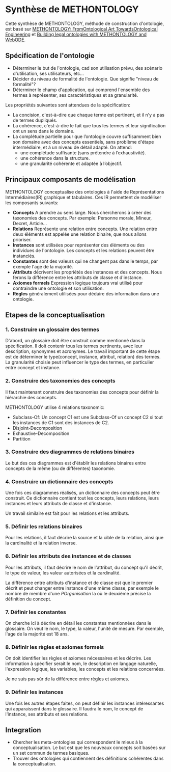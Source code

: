 # Synthèse de METHONTOLOGY

Cette synthèse de METHONTOLOGY, méthode de construction d'ontologie, est basé sur [METHONTOLOGY: FromOntological Art TowardsOntological Engineering](/ressources/methontology_origin.pdf) et [Building legal ontologies with METHONTOLOGY and WebODE](/ressources/methontology_legal.pdf).

## Spécification de l'ontologie

- Déterminer le but de l'ontologie, cad son utilisation prévu, des scénario d'utilisation, ses utilisateurs, etc...
- Décider du niveau de formalité de l'ontologie. Que signifie "niveau de formalité"?
- Déterminer le champ d'application, qui comprend l'ensemble des termes à représenter, ses caractéristiques et sa granularité.

Les propriétés suivantes sont attendues de la spécification:

- La concision, c'est-à-dire que chaque terme est pertinent, et il n'y a pas de termes dupliqués.
- La cohérence, c'est-à-dire le fait que tous les termes et leur signification ont un sens dans le domaine.
- La complétude partielle pour que l’ontologie couvre suffisamment bien son domaine avec des concepts essentiels, sans problème d'étape intermédiaire, et à un niveau de détail adapté. On attend:
    - une complétude suffisante (sans prétendre à l’exhaustivité).
    - une cohérence dans la structure.
    - une granularité cohérente et adaptée à l’objectif.

## Principaux composants de modélisation

METHONTOLOGY conceptualise des ontologies à l'aide de Représentations Intermédiaires(IR) graphique et tabulaires. Ces IR permettent de modéliser les composants suivants:

- **Concepts** A prendre au sens large. Nous chercherons à créer des taxonomies des concepts.
Par exemple: Personne morale, Mineur, Decret, Article...
- **Relations** Représente une relation entre concepts. Une relation entre deux éléments est appelée une relation binaire, que nous allons prioriser.
- **Instances** sont utilisées pour représenter des éléments ou des individues de l'ontologie. Les concepts et les relations peuvent être instanciés.
- **Constantes** sont des valeurs qui ne changent pas dans le temps, par exemple l'age de la majorité.
- **Attributs** décrivent les propriétés des instances et des concepts. Nous ferons la différence entre les attributs de classe et d'instance.
- **Axiomes formels** Expression logique toujours vrai utilisé pour contraindre une ontologie et son utilisation.
- **Règles** généralement utilisées pour déduire des information dans une ontologie.

## Etapes de la conceptualisation

### 1. Construire un glossaire des termes

D'abord, un glossaire doit être construit comme mentionné dans la spécification. Il doit contenir tous les termes pertinents, avec leur description, synonymes et acronymes. Le travail important de cette étape est de déterminer le type(concept, instance, attribut, relation) des termes. La granularité choisie peut influencer le type des termes, en particulier entre concept et instance.

### 2. Construire des taxonomies des concepts

Il faut maintenant construire des taxonomies des concepts pour définir la hiérarchie des concepts.

METHONTOLOGY utilise 4 relations taxonomic:

- Subclass-Of: Un concept C1 est une Subclass-Of un concept C2 si tout les instances de C1 sont des instances de C2.
- Disjoint-Decomposition
- Exhaustive-Decomposition
- Partition

### 3. Construire des diagrammes de relations binaires

Le but des ces diagrammes est d'établir les relations binaires entre concepts de la même (ou de différentes) taxonomie.

### 4. Construire un dictionnaire des concepts

Une fois ces diagrammes réalisés, un dictionnaire des concepts peut être construit.
Ce dictionnaire contient tout les concepts, leurs relations, leurs instances et leurs attributs de classe et d'instance.

Un travail similaire est fait pour les relations et les attributs.

### 5. Définir les relations binaires

Pour les relations, il faut décrire la source et la cible de la relation, ainsi que la cardinalité et la relation inverse.

### 6. Définir les attributs des instances et de classes

Pour les attributs, il faut décrire le nom de l'attribut, du concept qu'il décrit, le type de valeur, les valeur autorisées et la cardinalité.

La différence entre attributs d'instance et de classe est que le premier décrit et peut changer entre instance d'une même classe, par exemple le nombre de membre d'une *POrganisation* la où le deuxième précise la définition du concept.

### 7. Définir les constantes

On cherche ici à décrire en détail les constantes mentionnées dans le glossaire. On veut le nom, le type, la valeur, l'unité de mesure. Par exemple, l'age de la majorité est 18 ans.

### 8. Définir les règles et axiomes formels

On doit identifier les règles et axiomes nécessaires et les décrire. Les information à spécifier serait le nom, le description en langage naturelle, l'expression logique, les variables, les concepts et les relations concernées.

Je ne suis pas sûr de la différence entre règles et axiomes.

### 9. Définir les instances

Une fois les autres étapes faites, on peut définir les instances intéressantes qui apparaissent dans le glossaire. Il faudra le nom, le concept de l'instance, ses attributs et ses relations.

## Integration

- Chercher les meta-ontologies qui correspondent le mieux à la conceptualisation. Le but est que les nouveaux concepts soit basées sur un set commun de termes basiques.
- Trouver des ontologies qui contiennent des définitions cohérentes dans la conceptualisation.